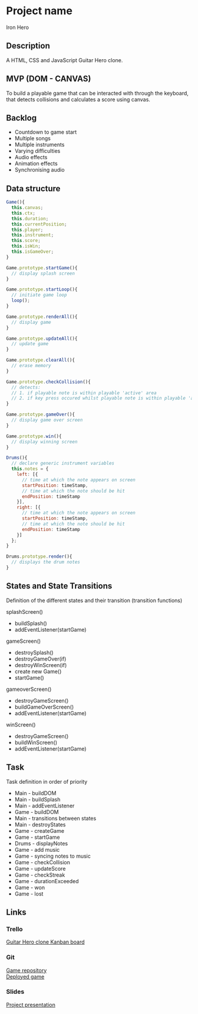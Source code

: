# Project name
Iron Hero

## Description
A HTML, CSS and JavaScript Guitar Hero clone.


## MVP (DOM - CANVAS)
To build a playable game that can be interacted with through the keyboard, that detects collisions and calculates a score using canvas.


## Backlog
- Countdown to game start
- Multiple songs
- Multiple instruments
- Varying difficulties
- Audio effects
- Animation effects
- Synchronising audio


## Data structure
```javascript
Game(){
  this.canvas;
  this.ctx;
  this.duration;
  this.currentPosition;
  this.player;
  this.instrument;
  this.score;
  this.isWin;
  this.isGameOver;
}

Game.prototype.startGame(){
  // display splash screen
}

Game.prototype.startLoop(){
  // initiate game loop
  loop();
}

Game.prototype.renderAll(){
  // display game
}

Game.prototype.updateAll(){
  // update game
}

Game.prototype.clearAll(){
  // erase memory
}

Game.prototype.checkCollision(){
  // detects:
  // 1. if playable note is within playable 'active' area
  // 2. if key press occured whilst playable note is within playable 'active' area
}

Game.prototype.gameOver(){
  // display game over screen
}

Game.prototype.win(){
  // display winning screen
}

Drums(){
  // declare generic instrument variables
  this.notes = {
    left: [{
      // time at which the note appears on screen
      startPosition: timeStamp,
      // time at which the note should be hit
      endPosition: timeStamp
    }],
    right: [{
      // time at which the note appears on screen
      startPosition: timeStamp,
      // time at which the note should be hit
      endPosition: timeStamp
    }]
  };
}

Drums.prototype.render(){
  // displays the drum notes
}
```


## States and State Transitions
Definition of the different states and their transition (transition functions)

splashScreen()
- buildSplash()
- addEventListener(startGame)

gameScreen()
- destroySplash()
- destroyGameOver(if)
- destroyWinScreen(if)
- create new Game()
- startGame()

gameoverScreen()
- destroyGameScreen()
- buildGameOverScreen()
- addEventListener(startGame)

winScreen()
- destroyGameScreen()
- buildWinScreen()
- addEventListener(startGame)


## Task
Task definition in order of priority

- Main - buildDOM
- Main - buildSplash
- Main - addEventListener
- Game - buildDOM
- Main - transitions between states
- Main - destroyStates
- Game - createGame
- Game - startGame
- Drums - displayNotes
- Game - add music
- Game - syncing notes to music
- Game - checkCollision
- Game - updateScore
- Game - checkStreak
- Game - durationExceeded
- Game - won
- Game - lost


## Links


### Trello
[Guitar Hero clone Kanban board](https://trello.com/b/19ryU3zr)


### Git
[Game repository](https://github.com/scottmallinson/module-1-project)\
[Deployed game](https://scottmallinson.github.io/module-1-project/)


### Slides
[Project presentation](https://docs.google.com/presentation/d/12bk0cQzcibYP0jwJbc69D2pPs8JRfBPe4sWPyET3if4/edit?usp=sharing)
